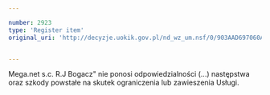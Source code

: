 ```yaml
---

number: 2923
type: 'Register item'
original_uri: 'http://decyzje.uokik.gov.pl/nd_wz_um.nsf/0/903AAD697060A9E5C12579B4003ABC2F?OpenDocument'


---
```


Mega.net s.c. R.J Bogacz" nie ponosi odpowiedzialności (...) następstwa oraz szkody powstałe na skutek ograniczenia lub zawieszenia Usługi.
